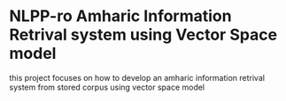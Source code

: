 # NLPP-ro Amharic Information Retrival system using Vector Space model
this project focuses on how to develop an amharic information retrival system from stored corpus using vector space model
